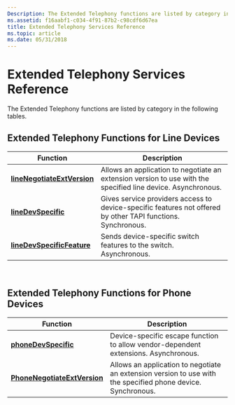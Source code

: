 ```yaml
---
Description: The Extended Telephony functions are listed by category in the following tables.
ms.assetid: f16aabf1-c034-4f91-87b2-c98cdf6d67ea
title: Extended Telephony Services Reference
ms.topic: article
ms.date: 05/31/2018
---
```


# Extended Telephony Services Reference

The Extended Telephony functions are listed by category in the following tables.

## Extended Telephony Functions for Line Devices



| Function                                                   | Description                                                                                                  |
|------------------------------------------------------------|--------------------------------------------------------------------------------------------------------------|
| [**lineNegotiateExtVersion**](/windows/desktop/api/Tapi/nf-tapi-linenegotiateextversion) | Allows an application to negotiate an extension version to use with the specified line device. Asynchronous. |
| [**lineDevSpecific**](/windows/desktop/api/Tapi/nf-tapi-linedevspecific)                 | Gives service providers access to device-specific features not offered by other TAPI functions. Synchronous. |
| [**lineDevSpecificFeature**](/windows/desktop/api/Tapi/nf-tapi-linedevspecificfeature)   | Sends device-specific switch features to the switch. Asynchronous.                                           |



 

## Extended Telephony Functions for Phone Devices



| Function                                                     | Description                                                                                                  |
|--------------------------------------------------------------|--------------------------------------------------------------------------------------------------------------|
| [**phoneDevSpecific**](/windows/desktop/api/Tapi/nf-tapi-phonedevspecific)                 | Device-specific escape function to allow vendor-dependent extensions. Asynchronous.                          |
| [**PhoneNegotiateExtVersion**](/windows/desktop/api/Tapi/nf-tapi-phonenegotiateextversion) | Allows an application to negotiate an extension version to use with the specified phone device. Synchronous. |



 

 

 




